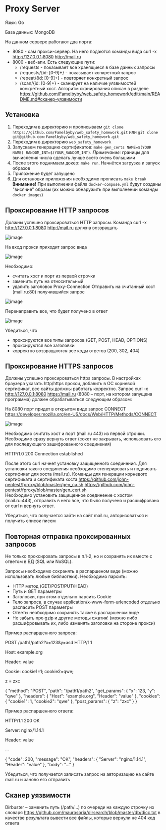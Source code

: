 # Proxy Server
Язык: Go

База данных: MongoDB

На данном сервере работают два порта:
- 8080 - сам прокси-сервер. На него подаются команды вида curl -x http://127.0.0.1:8080 http://mail.ru
- 8000 - веб-апи. Есть следующие пути:
  - /requests - показывает все хранящиеся в базе данных запросы
  - /requests/{id: [0-9]+} - показывает конкретный запрос
  - /repeat/{id: [0-9]+} - повторяет конкретный запрос
  - /scan/{id: [0-9]+} - сканирует на наличие уязвимостей конкретный хост. Алгоритм сканирования описан в разделе https://github.com/Famelbyby/web_safety_homework/edit/main/README.md#сканер-уязвимости
## Установка
1. Переходим в директорию и прописываем `git clone https://github.com/Famelbyby/web_safety_homework.git` или `git clone git@github.com:Famelbyby/web_safety_homework.git`
2. Переходим в директорию `web_safety_homework`
3. Запускаем генерацию сертификатов: `make gen_certs NAME=$(YOUR NAME) RANDOM_INT=$(YOUR_RANDOM_INT)`. *Примечание:* границы для вычисления числа сделать лучше всего очень большими
4. После этого поднимаем докер: `make run`. Начнётся загрузка и запуск образов
5. Приложение будет запущено
6. Для остановки приложения необходимо прописать `make break`
**Внимание!** При выполнении файла `docker-compose.yml` будут созданы "висячие" образы (их можно обнаружить при выполнении команды `docker images`)
## Проксирование HTTP запросов
Должны успешно проксироваться HTTP запросы. Команда curl -x http://127.0.0.1:8080 http://mail.ru должна возвращать

![image](https://github.com/user-attachments/assets/3650e08d-a8c0-48d8-8a90-4e3fe9fb6c89)

На вход прокси приходит запрос вида

![image](https://github.com/user-attachments/assets/0e15965f-6738-4ed7-b14a-758c28caf671)

Необходимо:
- считать хост и порт из первой строчки
- заменить путь на относительный
- удалить заголовок Proxy-Connection
Отправить на считанный хост (mail.ru:80) получившийся запрос

![image](https://github.com/user-attachments/assets/0f5f2db7-a7d5-47e7-891a-1c8df9e8b02e)


Перенаправить все, что будет получено в ответ

![image](https://github.com/user-attachments/assets/9b461ad4-42a8-41a6-b8b5-1aef49adb362)

Убедиться, что
- проксируются все типы запросов (GET, POST, HEAD, OPTIONS)
- проксируются все заголовки
- корректно возвращаются все коды ответов (200, 302, 404)

## Проксирование HTTPS запросов
Должны успешно проксироваться https запросы. В настройках браузера указать http/https прокси, добавить в ОС корневой сертификат, все сайты должны работать корректно.
Запрос curl -x http://127.0.0.1:8080 https://mail.ru (8080 – порт, на котором запущена программа) должен обрабатываться следующим образом:

На 8080 порт придет в открытом виде запрос CONNECT https://developer.mozilla.org/en-US/docs/Web/HTTP/Methods/CONNECT

![image](https://github.com/user-attachments/assets/70f8b3ba-95d9-41b9-b91f-9863c072c13d)

Необходимо считать хост и порт (mail.ru 443) из первой строчки.
Необходимо сразу вернуть ответ (сокет не закрывать, использовать его для последующего зашифрованного соединения)

HTTP/1.0 200 Connection established

После этого curl начнет установку защищенного соединения. Для установки такого соединения необходимо сгенерировать и подписать сертификат для хоста (mail.ru). Команды для генерации корневого сертификата и сертификата хоста https://github.com/john-pentest/fproxy/blob/master/gen_ca.sh https://github.com/john-pentest/fproxy/blob/master/gen_cert.sh  
Необходимо установить защищенное соединение с хостом (mail.ru:443), отправить в него все, что было получено и расшифровано от curl и вернуть ответ.

Убедиться, что получается зайти на сайт mail.ru, авторизоваться и получить список писем

## Повторная отправка проксированных запросов
Не только проксировать запросы в п.1-2, но и сохранять их вместе с ответом в БД (SQL или NoSQL). 

Запросы необходимо сохранять в распаршеном виде (можно использовать любые библиотеки). Необходимо парсить:

- HTTP метод (GET/POST/PUT/HEAD)
- Путь и GET параметры
- Заголовки, при этом отдельно парсить Cookie
- Тело запроса, в случае application/x-www-form-urlencoded отдельно распасить POST параметры
- Ответы необходимо сохранять также в распаршеном виде
- Не забыть про gzip и другие методы сжатия! (можно либо расшифровывать их, либо изменять заголовки на стороне прокси)

Пример распаршенного запроса:

POST /path1/path2?x=123&y=asd HTTP/1.1

Host: example.org

Header: value

Cookie: cookie1=1; cookie2=qwe;

z = zxc

{
  "method": "POST",
  "path": "/path1/path2",
  "get_params": {
    "x": 123,
    "y": "qwe"
  },
  "headers": {
    "Host": "example.org",
    "Header": "value"
  },
  "cookies": {
    "cookie1": 1,
    "cookie2": "qwe"
  },
  "post_params": {
    "z": "zxc"
  }
}

Пример распаршенного ответа:

HTTP/1.1 200 OK

Server: nginx/1.14.1

Header: value

...

{
  "code": 200,
  "message": "OK",
  "headers": {
    "Server": "nginx/1.14.1",
    "Header": "value"
  },
  "body": "..."
}



Убедиться, что получается записать запрос на авторизацию на сайте mail.ru и заново его отправить
## Сканер уязвимости
Dirbuster – заменить путь (/path/...) по очереди на каждую строчку из словаря https://github.com/maurosoria/dirsearch/blob/master/db/dicc.txt
в качестве результата вывести все файлы, которые вернули не 404 код ответа
